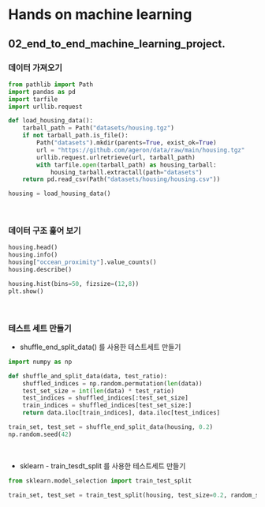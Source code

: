 # Hands on machine learning
## 02_end_to_end_machine_learning_project.
### 데이터 가져오기
```py
from pathlib import Path
import pandas as pd
import tarfile
import urllib.request

def load_housing_data():
    tarball_path = Path("datasets/housing.tgz")
    if not tarball_path.is_file():
        Path("datasets").mkdir(parents=True, exist_ok=True)
        url = "https://github.com/ageron/data/raw/main/housing.tgz"
        urllib.request.urlretrieve(url, tarball_path)
        with tarfile.open(tarball_path) as housing_tarball:
            housing_tarball.extractall(path="datasets")
    return pd.read_csv(Path("datasets/housing/housing.csv"))

housing = load_housing_data()
```
<br>

### 데이터 구조 훑어 보기

```py
housing.head()
housing.info()
housing["occean_proximity"].value_counts()
housing.describe()

housing.hist(bins=50, fizsize=(12,8))
plt.show()
```
<br>

### 테스트 세트 만들기
- shuffle_end_split_data() 를 사용한 테스트세트 만들기
```py
import numpy as np

def shuffle_and_split_data(data, test_ratio):
    shuffled_indices = np.random.permutation(len(data))
    test_set_size = int(len(data) * test_ratio)
    test_indices = shuffled_indices[:test_set_size]
    train_indices = shuffled_indices[test_set_size:]
    return data.iloc[train_indices], data.iloc[test_indices]

train_set, test_set = shuffle_end_split_data(housing, 0.2)
np.random.seed(42)
```
<br>

- sklearn - train_tesdt_split 를 사용한 테스트세트 만들기
```py
from sklearn.model_selection import train_test_split

train_set, test_set = train_test_split(housing, test_size=0.2, random_state=42)
```
